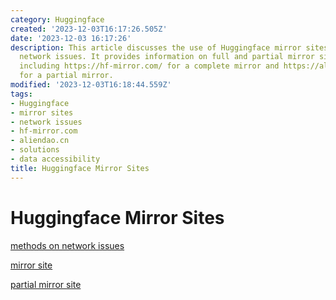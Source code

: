 ```yaml
---
category: Huggingface
created: '2023-12-03T16:17:26.505Z'
date: '2023-12-03 16:17:26'
description: This article discusses the use of Huggingface mirror sites to resolve
  network issues. It provides information on full and partial mirror site options,
  including https://hf-mirror.com/ for a complete mirror and https://aliendao.cn/#/
  for a partial mirror.
modified: '2023-12-03T16:18:44.559Z'
tags:
- Huggingface
- mirror sites
- network issues
- hf-mirror.com
- aliendao.cn
- solutions
- data accessibility
title: Huggingface Mirror Sites
---
```


# Huggingface Mirror Sites

[methods on network issues](https://zhuanlan.zhihu.com/p/627688602)

[mirror site](https://hf-mirror.com/)

[partial mirror site](https://aliendao.cn/#/)
